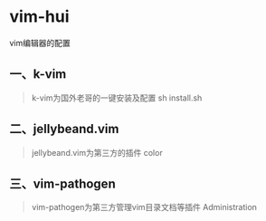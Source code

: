 # vim-hui
vim编辑器的配置


一、k-vim
---
> k-vim为国外老哥的一键安装及配置
> sh install.sh


二、jellybeand.vim
---
> jellybeand.vim为第三方的插件
> color

三、vim-pathogen
---
> vim-pathogen为第三方管理vim目录文档等插件
> Administration

